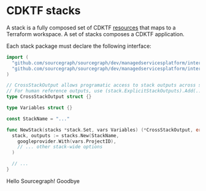 # CDKTF stacks

A stack is a fully composed set of CDKTF [resources](../resource/README.md) that maps to a Terraform workspace.
A set of stacks composes a CDKTF application.

Each stack package must declare the following interface:

```go
import (
  "github.com/sourcegraph/sourcegraph/dev/managedservicesplatform/internal/stack"
  "github.com/sourcegraph/sourcegraph/dev/managedservicesplatform/internal/stack/options/googleprovider"
)

// CrossStackOutput allows programatic access to stack outputs across stacks.
// For human reference outputs, use (stack.ExplicitStackOutputs).Add(...)
type CrossStackOutput struct {}

type Variables struct {}

const StackName = "..."

func NewStack(stacks *stack.Set, vars Variables) (*CrossStackOutput, error) {
  stack, outputs := stacks.New(StackName,
    googleprovider.With(vars.ProjectID),
    // ... other stack-wide options
  )

  // ...
}
```
Hello Sourcegraph!
Goodbye

